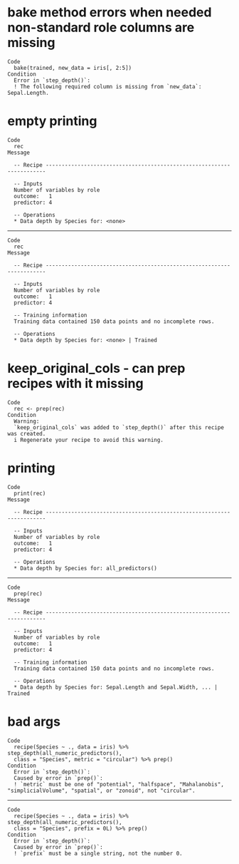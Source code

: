 # bake method errors when needed non-standard role columns are missing

    Code
      bake(trained, new_data = iris[, 2:5])
    Condition
      Error in `step_depth()`:
      ! The following required column is missing from `new_data`: Sepal.Length.

# empty printing

    Code
      rec
    Message
      
      -- Recipe ----------------------------------------------------------------------
      
      -- Inputs 
      Number of variables by role
      outcome:   1
      predictor: 4
      
      -- Operations 
      * Data depth by Species for: <none>

---

    Code
      rec
    Message
      
      -- Recipe ----------------------------------------------------------------------
      
      -- Inputs 
      Number of variables by role
      outcome:   1
      predictor: 4
      
      -- Training information 
      Training data contained 150 data points and no incomplete rows.
      
      -- Operations 
      * Data depth by Species for: <none> | Trained

# keep_original_cols - can prep recipes with it missing

    Code
      rec <- prep(rec)
    Condition
      Warning:
      `keep_original_cols` was added to `step_depth()` after this recipe was created.
      i Regenerate your recipe to avoid this warning.

# printing

    Code
      print(rec)
    Message
      
      -- Recipe ----------------------------------------------------------------------
      
      -- Inputs 
      Number of variables by role
      outcome:   1
      predictor: 4
      
      -- Operations 
      * Data depth by Species for: all_predictors()

---

    Code
      prep(rec)
    Message
      
      -- Recipe ----------------------------------------------------------------------
      
      -- Inputs 
      Number of variables by role
      outcome:   1
      predictor: 4
      
      -- Training information 
      Training data contained 150 data points and no incomplete rows.
      
      -- Operations 
      * Data depth by Species for: Sepal.Length and Sepal.Width, ... | Trained

# bad args

    Code
      recipe(Species ~ ., data = iris) %>% step_depth(all_numeric_predictors(),
      class = "Species", metric = "circular") %>% prep()
    Condition
      Error in `step_depth()`:
      Caused by error in `prep()`:
      ! `metric` must be one of "potential", "halfspace", "Mahalanobis", "simplicialVolume", "spatial", or "zonoid", not "circular".

---

    Code
      recipe(Species ~ ., data = iris) %>% step_depth(all_numeric_predictors(),
      class = "Species", prefix = 0L) %>% prep()
    Condition
      Error in `step_depth()`:
      Caused by error in `prep()`:
      ! `prefix` must be a single string, not the number 0.

